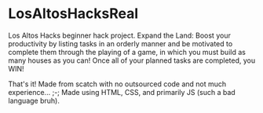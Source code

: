# LosAltosHacksReal
Los Altos Hacks beginner hack project.
Expand the Land: Boost your productivity by listing tasks in an orderly manner and be motivated to complete them through the playing of a game, in which you must build as many houses as you can!
Once all of your planned tasks are completed, you WIN!

That's it! Made from scatch with no outsourced code and not much experience... ;-;
Made using HTML, CSS, and primarily JS (such a bad language bruh).
